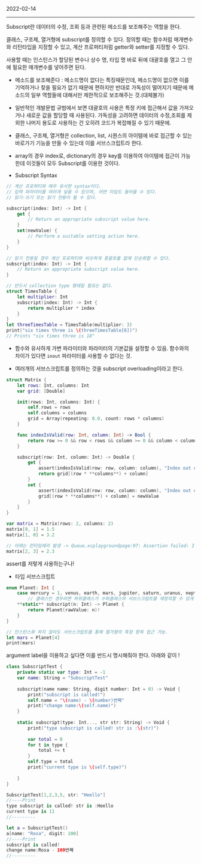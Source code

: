 2022-02-14

---
Subscript란 데이터의 수정, 조회 등과 관련된 메소드를 보조해주는 역할을 한다.

클래스, 구조체, 열거형에 subscript를 정의할 수 있다. 정의할 때는 함수처럼 매개변수와 리턴타입을 지정할 수 있고, 계산 프로퍼티처럼 getter와 setter를 지정할 수 있다. 

사용할 때는 인스턴스가 할당된 변수나 상수 명, 타입 명 바로 뒤에 대괄호를 열고 그 안에 필요한 매개변수를 넣어주면 된다. 

- 메소드를 보조해준다 : 메소드명이 없다는 특징때문인데, 메소드명이 없으면 이를 기억하거나 찾을 필요가 없기 때문에 편하지만 반대로 가독성이 떨어지기 때문에 메소드의 일부 역할들에 대해서만 제한적으로 보조해주는 것.(대체불가)
- 일반적인 개발문법 규범에서 보면 대괄호의 사용은 특정 키에 접근해서 값을 가져오거나 새로운 값을 할당할 때 사용된다. 가독성을 고려하면 데이터의 수정,조회를 제외한 나머지 용도로 사용하는 건 오히려 코드가 복잡해질 수 있기 때문에.

- 클래스, 구조체, 열거형은 collection, list, 시퀀스의 아이템에 바로 접근할 수 있는 바로가기 기능을 만들 수 있는데 이를 서브스크립트라 한다.

- array의 경우 index로, dictionary의 경우 key를 이용하여 아이템에 접근이 가능한데 이것들이 모두 Subscript를 이용한 것이다. 

- Subscript Syntax

```swift
// 계산 프로퍼티와 매우 유사한 syntax이다. 
// 입력 파라미터를 여러개 넣을 수 있으며, 어떤 타입도 들어올 수 있다. 
// 읽기-쓰기 또는 읽기 전용이 될 수 있다. 

subscript(index: Int) -> Int {
    get {
        // Return an appropriate subscript value here.
    }
    set(newValue) {
        // Perform a suitable setting action here.
    }
}

// 읽기 전용일 경우 계산 프로퍼티와 비슷하게 중괄호를 없애 단순화할 수 있다.
subscript(index: Int) -> Int {
    // Return an appropriate subscript value here.
}

// 반드시 collection type 형태일 필요는 없다.
struct TimesTable {
    let multiplier: Int
    subscript(index: Int) -> Int {
        return multiplier * index
    }
}
let threeTimesTable = TimesTable(multiplier: 3)
print("six times three is \(threeTimesTable[6])")
// Prints "six times three is 18"
```

- 함수와 유사하게 가변 파라미터와 파라미터의 기본값을 설정할 수 있음. 함수와의 차이가 있다면 `inout` 파라미터를 사용할 수 없다는 것.

- 여러개의 서브스크립트를 정의하는 것을 subscript overloading이라고 한다. 

```swift
struct Matrix {
    let rows: Int, columns: Int
    var grid: [Double]

    init(rows: Int, columns: Int) {
        self.rows = rows
        self.columns = columns
        grid = Array(repeating: 0.0, count: rows * columns)
    }

    func indexIsValid(row: Int, column: Int) -> Bool {
        return row >= 0 && row < rows && column >= 0 && column < columns
    }

    subscript(row: Int, column: Int) -> Double {
        get {
            assert(indexIsValid(row: row, column: column), "Index out of range")
            return grid[(row * **columns**) + column]
        }
        set {
            assert(indexIsValid(row: row, column: column), "Index out of range")
            grid[(row * **columns**) + column] = newValue
        }
    }
}

var matrix = Matrix(rows: 2, columns: 2)
matrix[0, 1] = 1.5
matrix[1, 0] = 3.2

// 아래는 런타임에러 발생 -> Queue.xcplaygroundpage:97: Assertion failed: Index out of range
matrix[2, 3] = 2.3 
```

assert를 저렇게 사용하는구나!

- 타입 서브스크립트

```swift
enum Planet: Int {
    case mercury = 1, venus, earth, mars, jupiter, saturn, uranus, neptune
		// 클래스인 경우라면 하위클래스가 수퍼클래스의 서브스크립트를 재정의할 수 있게 class키워드 사용 가능.
    **static** subscript(n: Int) -> Planet {
        return Planet(rawValue: n)!
    }
}

// 인스턴스화 하지 않아도 서브스크립트를 통해 열거형의 특정 항목 접근 가능.
let mars = Planet[4]
print(mars)
```

argument label을 이용하고 싶다면 이를 반드시 명시해줘야 한다. 아래와 같이 !

```swift
class SubscriptTest {
    private static var type: Int = -1
    var name: String = "SubscriptTest"
    
    subscript(name name: String, digit number: Int = 0) -> Void {
        print("subscript is called!")
        self.name = "\(name) - \(number)번째"
        print("change name:\(self.name)")
    }
    
    static subscript(type: Int..., str str: String) -> Void {
        print("type subscript is called! str is :\(str)")
        
        var total = 0
        for t in type {
            total += t
        }
        self.type = total
        print("current type is \(self.type)")
        
    }
}

SubscriptTest[1,2,3,5, str: "Heello"]
//----Print
type subscript is called! str is :Heello
current type is 11
//---------

let a = SubscriptTest()
a[name: "Rosa", digit: 100]
//----Print
subscript is called!
change name:Rosa - 100번째
//---------
```